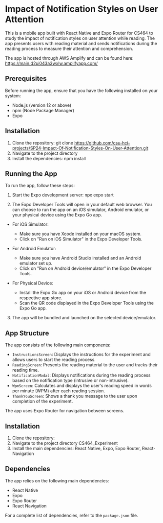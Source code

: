 # Impact of Notification Styles on User Attention

This is a mobile app built with React Native and Expo Router for CS464 to study the impact of notification styles on user attention while reading. The app presents users with reading material and sends notifications during the reading process to measure their attention and comprehension.

The app is hosted through AWS Amplify and can be found here: https://main.d2ui043a3wxlw.amplifyapp.com/

## Prerequisites

Before running the app, ensure that you have the following installed on your system:

- Node.js (version 12 or above)
- npm (Node Package Manager)
- Expo

## Installation 

1. Clone the repository:
   git clone https://github.com/csu-hci-projects/SP24-Impact-Of-Notification-Styles-On-User-Attention.git
2. Navigate to the project directory
3. Install the dependencies:
   npm install
   
## Running the App

To run the app, follow these steps:

1. Start the Expo development server:
   npx expo start
   
3. The Expo Developer Tools will open in your default web browser. You can choose to run the app on an iOS simulator, Android emulator, or your physical device using the Expo Go app.

- For iOS Simulator:
  - Make sure you have Xcode installed on your macOS system.
  - Click on "Run on iOS Simulator" in the Expo Developer Tools.

- For Android Emulator:
  - Make sure you have Android Studio installed and an Android emulator set up.
  - Click on "Run on Android device/emulator" in the Expo Developer Tools.

- For Physical Device:
  - Install the Expo Go app on your iOS or Android device from the respective app store.
  - Scan the QR code displayed in the Expo Developer Tools using the Expo Go app.

3. The app will be bundled and launched on the selected device/emulator.

## App Structure

The app consists of the following main components:

- `InstructionsScreen`: Displays the instructions for the experiment and allows users to start the reading process.
- `ReadingScreen`: Presents the reading material to the user and tracks their reading time.
- `NotificationModal`: Displays notifications during the reading process based on the notification type (intrusive or non-intrusive).
- `WpmScreen`: Calculates and displays the user's reading speed in words per minute (WPM) after each reading session.
- `ThankYouScreen`: Shows a thank you message to the user upon completion of the experiment.

The app uses Expo Router for navigation between screens.
## Installation

1. Clone the repository:
2. Navigate to the project directory CS464_Experiment
3. Install the main dependencies: React Native, Expo, Expo Router, React-Navigation

## Dependencies

The app relies on the following main dependencies:

- React Native
- Expo
- Expo Router
- React Navigation

For a complete list of dependencies, refer to the `package.json` file.
